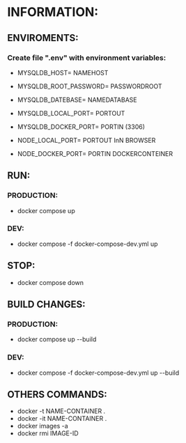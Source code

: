 # INFORMATION:

## ENVIROMENTS:
### Create file ".env" with environment variables:

- MYSQLDB_HOST= NAMEHOST
- MYSQLDB_ROOT_PASSWORD= PASSWORDROOT
- MYSQLDB_DATEBASE= NAMEDATABASE

- MYSQLDB_LOCAL_PORT= PORTOUT
- MYSQLDB_DOCKER_PORT= PORTIN (3306)

- NODE_LOCAL_PORT= PORTOUT InN BROWSER
- NODE_DOCKER_PORT= PORTIN DOCKERCONTEINER

## RUN:
### PRODUCTION:

- docker compose up

### DEV:
- docker compose -f docker-compose-dev.yml up

## STOP:

- docker compose down

## BUILD CHANGES:
### PRODUCTION:

- docker compose up --build

### DEV:

- docker compose -f docker-compose-dev.yml up --build

## OTHERS COMMANDS:

- docker -t NAME-CONTAINER .
- docker -it NAME-CONTAINER .
- docker images -a
- docker rmi IMAGE-ID